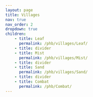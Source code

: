 ```yaml
---
layout: page
title: Villages
nav: true
nav_order: 2
dropdown: true
children:
    - title: Leaf
      permalink: /phb/villages/Leaf/
    - title: divider
    - title: Mist
      permalink: /phb/villages/Mist/
    - title: divider
    - title: Sand
      permalink: /phb/villages/Sand/
    - title: divider
    - title: Combat
      permalink: /phb/Combat/
---
```

